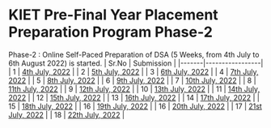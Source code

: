 # KIET Pre-Final Year Placement Preparation Program Phase-2

Phase-2 : Online Self-Paced Preparation of DSA (5 Weeks, from 4th July to 6th August 2022) is started.
| Sr.No | Submission |
|-------|-----------------|
| 1 | [4th July, 2022](/Submissions/4th%20July%2C%202022/) |
| 2 | [5th July, 2022](/Submissions/5th%20July%2C%202022/) |
| 3 | [6th July, 2022](/Submissions/6th%20July%2C%202022/) |
| 4 | [7th July, 2022](/Submissions/7th%20July%2C%202022/) |
| 5 | [8th July, 2022](/Submissions/8th%20July%2C%202022/) |
| 6 | [9th July, 2022](/Submissions/9th%20July%2C%202022/) |
| 7 | [10th July, 2022](/Submissions/10th%20July%2C%202022/) |
| 8 | [11th July, 2022](/Submissions/11th%20July%2C%202022/) |
| 9 | [12th July, 2022](/Submissions/12th%20July%2C%202022/) |
| 10 | [13th July, 2022](/Submissions/13th%20July%2C%202022/) |
| 11 | [14th July, 2022](/Submissions/14th%20July%2C%202022/) |
| 12 | [15th July, 2022](/Submissions/15th%20July%2C%202022/) |
| 13 | [16th July, 2022](/Submissions/16th%20July%2C%202022/) |
| 14 | [17th July, 2022](/Submissions/17th%20July%2C%202022/) |
| 15 | [18th July, 2022](/Submissions/18th%20July%2C%202022/) |
| 16 | [19th July, 2022](/Submissions/19th%20July%2C%202022/) |
| 16 | [20th July, 2022](/Submissions/20th%20July%2C%202022/) |
| 17 | [21st July, 2022](/Submissions/21st%20July%2C2022/) |
| 18 | [22th July, 2022](/Submissions/22nd%20July%2C%202022/) |
